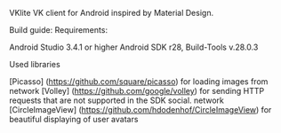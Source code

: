 VKlite
VK client for Android inspired by Material Design.

Build guide: Requirements:

Android Studio 3.4.1 or higher
Android SDK r28, Build-Tools v.28.0.3

Used libraries

[Picasso] (https://github.com/square/picasso) for loading images from network
[Volley] (https://github.com/google/volley) for sending HTTP requests that are not supported in the SDK social. network
[CircleImageView] (https://github.com/hdodenhof/CircleImageView) for beautiful displaying of user avatars